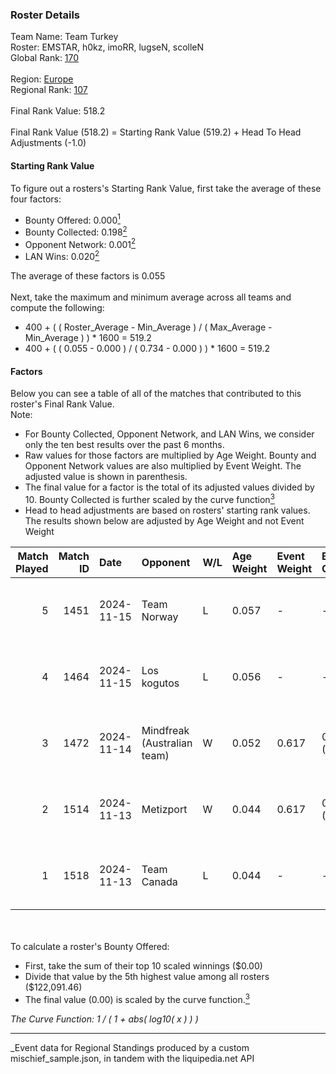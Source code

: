 ### Roster Details<br />
Team Name: Team Turkey<br />
Roster: EMSTAR, h0kz, imoRR, lugseN, scolleN<br />
Global Rank: [170](../../standings_global_2025_05_05.md)<br />
<br />
Region: [Europe]( ../../standings_europe_2025_05_05.md)<br />
Regional Rank: [107]( ../../standings_europe_2025_05_05.md)<br />
<br />
Final Rank Value:  518.2<br />
<br />
Final Rank Value (518.2) = Starting Rank Value (519.2) + Head To Head Adjustments (-1.0)<br />

#### Starting Rank Value<br />
To figure out a rosters's Starting Rank Value, first take the average of these four factors:<br />
- Bounty Offered: 0.000[<sup>1</sup>](#table2)
- Bounty Collected: 0.198[<sup>2</sup>](#table1)
- Opponent Network: 0.001[<sup>2</sup>](#table1)
- LAN Wins: 0.020[<sup>2</sup>](#table1)

The average of these factors is 0.055<br />
<br />
Next, take the maximum and minimum average across all teams and compute the following:<br />
- 400 + ( ( Roster_Average - Min_Average ) / ( Max_Average - Min_Average ) ) * 1600 = 519.2
- 400 + ( ( 0.055 - 0.000 ) / ( 0.734 - 0.000 ) ) * 1600 = 519.2


#### Factors<br />
Below you can see a table of all of the matches that contributed to this roster's Final Rank Value.<br />
Note:<br />

- For Bounty Collected, Opponent Network, and LAN Wins, we consider only the ten best results over the past 6 months.
- Raw values for those factors are multiplied by Age Weight. Bounty and Opponent Network values are also multiplied by Event Weight. The adjusted value is shown in parenthesis.
- The final value for a factor is the total of its adjusted values divided by 10. Bounty Collected is further scaled by the curve function[<sup>3</sup>](#curveFunction)
- Head to head adjustments are based on rosters' starting rank values. The results shown below are adjusted by Age Weight and not Event Weight
<span id="table1"></span><br />


| Match Played | Match ID | Date       | Opponent                    | W/L | Age Weight | Event Weight | Bounty Collected | Opponent Network | LAN Wins  | H2H Adj. | Roster                               |
| -: | -: | :- | :- | :- | :- | :- | :- | :- | :- | -: | :- |
|            5 |     1451 | 2024-11-15 | Team Norway                 | L   | 0.057      | -            | -                | -                | -         |    -1.14 | EMSTAR, h0kz, imoRR, lugseN, scolleN |
|            4 |     1464 | 2024-11-15 | Los kogutos                 | L   | 0.056      | -            | -                | -                | -         |    -0.70 | EMSTAR, h0kz, imoRR, lugseN, scolleN |
|            3 |     1472 | 2024-11-14 | Mindfreak (Australian team) | W   | 0.052      | 0.617        | 0.000 (0.000)    | 0.006 (0.000)    | 1 (0.052) |     0.57 | EMSTAR, h0kz, imoRR, lugseN, scolleN |
|            2 |     1514 | 2024-11-13 | Metizport                   | W   | 0.044      | 0.617        | 0.033 (0.001)    | 0.307 (0.008)    | 1 (0.044) |     1.15 | EMSTAR, h0kz, imoRR, lugseN, scolleN |
|            1 |     1518 | 2024-11-13 | Team Canada                 | L   | 0.044      | -            | -                | -                | -         |    -0.90 | EMSTAR, h0kz, imoRR, lugseN, scolleN |

<br />
<span id="table2"></span><br />
To calculate a roster's Bounty Offered:<br />

- First, take the sum of their top 10 scaled winnings ($0.00)
- Divide that value by the 5th highest value among all rosters ($122,091.46)
- The final value (0.00) is scaled by the curve function.[<sup>3</sup>](#curveFunction)

<span id="curveFunction"></span>_The Curve Function: 1 / ( 1 + abs( log10( x ) ) )_<br />

---
_Event data for Regional Standings produced by a custom mischief_sample.json, in tandem with the liquipedia.net API<br />
